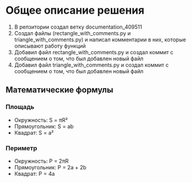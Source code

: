 # Общее описание решения
1) В репзитории создал ветку documentation_409511
2) Создал файлы (rectangle_with_comments.py и triangle_with_comments.py) и написал комментарии в них, которые описывают работу функций
3) Добавил файл rectangle_with_comments.py и создал коммит с сообщением о том, что был добавлен новый файл
4) Добавил файл triangle_with_comments.py и создал коммит с сообщением о том, что был добавлен новый файл 
## Математические формулы
### Площадь
- Окружность: S = πR²
- Прямоугольник: S = ab
- Квадрат: S = a²
### Периметр
- Окружность: P = 2πR
- Прямоугольник: P = 2a + 2b
- Квадрат: P = 4a
